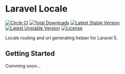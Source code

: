 # Laravel Locale

[![Circle CI](https://circleci.com/gh/kiaking/laravel-locale.svg?style=shield)](https://circleci.com/gh/kiaking/laravel-locale)
[![Total Downloads](https://poser.pugx.org/kiaking/laravel-locale/downloads.svg)](https://packagist.org/packages/kiaking/laravel-locale)
[![Latest Stable Version](https://poser.pugx.org/kiaking/laravel-locale/v/stable.svg)](https://packagist.org/packages/kiaking/laravel-locale)
[![Latest Unstable Version](https://poser.pugx.org/kiaking/laravel-locale/v/unstable.svg)](https://packagist.org/packages/kiaking/laravel-locale)
[![License](https://poser.pugx.org/kiaking/laravel-locale/license.svg)](https://packagist.org/packages/kiaking/laravel-locale)

Locale routing and url generating helper for Laravel 5.

## Getting Started

Comming soon...

